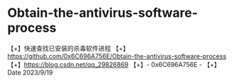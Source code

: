 # Obtain-the-antivirus-software-process
【+】快速查找已安装的杀毒软件进程
【+】https://github.com/0x6C696A756E/Obtain-the-antivirus-software-process
【+】https://blog.csdn.net/qq_29826869
【+】- 0x6C696A756E -
【+】Date 2023/9/19
